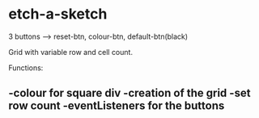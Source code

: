 # etch-a-sketch

3 buttons --> reset-btn, colour-btn, default-btn(black)

Grid with variable row and cell count.

Functions:

-colour for square div
-creation of the grid
-set row count
-eventListeners for the buttons
-

